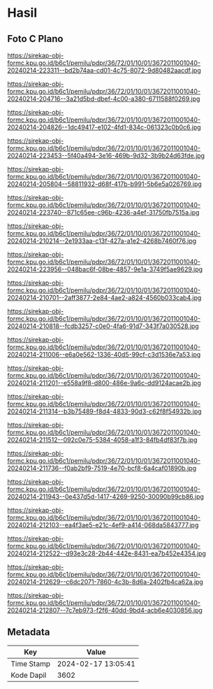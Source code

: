# Hasil

## Foto C Plano

https://sirekap-obj-formc.kpu.go.id/b6c1/pemilu/pdpr/36/72/01/10/01/3672011001040-20240214-223311--bd2b74aa-cd01-4c75-8072-9d80482aacdf.jpg

https://sirekap-obj-formc.kpu.go.id/b6c1/pemilu/pdpr/36/72/01/10/01/3672011001040-20240214-204716--3a21d5bd-dbef-4c00-a380-6711588f0269.jpg

https://sirekap-obj-formc.kpu.go.id/b6c1/pemilu/pdpr/36/72/01/10/01/3672011001040-20240214-204826--1dc49417-e102-4fd1-834c-061323c0b0c6.jpg

https://sirekap-obj-formc.kpu.go.id/b6c1/pemilu/pdpr/36/72/01/10/01/3672011001040-20240214-223453--5f40a494-3e16-469b-9d32-3b9b24d63fde.jpg

https://sirekap-obj-formc.kpu.go.id/b6c1/pemilu/pdpr/36/72/01/10/01/3672011001040-20240214-205804--58811932-d68f-417b-b991-5b6e5a026769.jpg

https://sirekap-obj-formc.kpu.go.id/b6c1/pemilu/pdpr/36/72/01/10/01/3672011001040-20240214-223740--871c65ee-c96b-4236-a4ef-31750fb7515a.jpg

https://sirekap-obj-formc.kpu.go.id/b6c1/pemilu/pdpr/36/72/01/10/01/3672011001040-20240214-210214--2e1933aa-c13f-427a-a1e2-4268b7460f76.jpg

https://sirekap-obj-formc.kpu.go.id/b6c1/pemilu/pdpr/36/72/01/10/01/3672011001040-20240214-223956--048bac6f-08be-4857-9e1a-3749f5ae9629.jpg

https://sirekap-obj-formc.kpu.go.id/b6c1/pemilu/pdpr/36/72/01/10/01/3672011001040-20240214-210701--2aff3877-2e84-4ae2-a824-4560b033cab4.jpg

https://sirekap-obj-formc.kpu.go.id/b6c1/pemilu/pdpr/36/72/01/10/01/3672011001040-20240214-210818--fcdb3257-c0e0-4fa6-91d7-343f7a030528.jpg

https://sirekap-obj-formc.kpu.go.id/b6c1/pemilu/pdpr/36/72/01/10/01/3672011001040-20240214-211006--e6a0e562-1336-40d5-99cf-c3d1536e7a53.jpg

https://sirekap-obj-formc.kpu.go.id/b6c1/pemilu/pdpr/36/72/01/10/01/3672011001040-20240214-211201--e558a9f8-d800-486e-9a6c-dd9124acae2b.jpg

https://sirekap-obj-formc.kpu.go.id/b6c1/pemilu/pdpr/36/72/01/10/01/3672011001040-20240214-211314--b3b75489-f8d4-4833-90d3-c62f8f54932b.jpg

https://sirekap-obj-formc.kpu.go.id/b6c1/pemilu/pdpr/36/72/01/10/01/3672011001040-20240214-211512--092c0e75-5384-4058-a1f3-84fb4df83f7b.jpg

https://sirekap-obj-formc.kpu.go.id/b6c1/pemilu/pdpr/36/72/01/10/01/3672011001040-20240214-211736--f0ab2bf9-7519-4e70-bcf8-6a4caf01890b.jpg

https://sirekap-obj-formc.kpu.go.id/b6c1/pemilu/pdpr/36/72/01/10/01/3672011001040-20240214-211943--0e437d5d-1417-4269-9250-30090b99cb86.jpg

https://sirekap-obj-formc.kpu.go.id/b6c1/pemilu/pdpr/36/72/01/10/01/3672011001040-20240214-212103--ea4f3ae5-e21c-4ef9-a414-068da5843777.jpg

https://sirekap-obj-formc.kpu.go.id/b6c1/pemilu/pdpr/36/72/01/10/01/3672011001040-20240214-212522--d93e3c28-2b44-442e-8431-ea7b452e4354.jpg

https://sirekap-obj-formc.kpu.go.id/b6c1/pemilu/pdpr/36/72/01/10/01/3672011001040-20240214-212629--c6dc2071-7860-4c3b-8d6a-2402fb4ca62a.jpg

https://sirekap-obj-formc.kpu.go.id/b6c1/pemilu/pdpr/36/72/01/10/01/3672011001040-20240214-212807--7c7eb973-f2f6-40dd-9bd4-acb6e4030856.jpg


## Metadata

| Key        | Value               |
| ---------- | ------------------- |
| Time Stamp | 2024-02-17 13:05:41 |
| Kode Dapil | 3602                |



